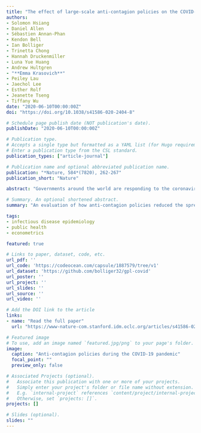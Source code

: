 ```yaml
---
title: "The effect of large-scale anti-contagion policies on the COVID-19 pandemic"
authors:
- Solomon Hsiang
- Daniel Allen
- Sébastien Annan-Phan
- Kendon Bell
- Ian Bolliger
- Trinetta Chong
- Hannah Druckenmiller
- Luna Yue Huang
- Andrew Hultgren
- "**Emma Krasovich**"
- Peiley Lau
- Jaechol Lee
- Esther Rolf
- Jeanette Tseng
- Tiffany Wu
date: "2020-06-10T00:00:00Z"
doi: "https://doi.org/10.1038/s41586-020-2404-8"

# Schedule page publish date (NOT publication's date).
publishDate: "2020-06-10T00:00:00Z"

# Publication type.
# Accepts a single type but formatted as a YAML list (for Hugo requirements).
# Enter a publication type from the CSL standard.
publication_types: ["article-journal"]

# Publication name and optional abbreviated publication name.
publication: "*Nature, 584*(7820), 262-267"
publication_short: "Nature"

abstract: "Governments around the world are responding to the coronavirus disease 2019 (COVID-19) pandemic, caused by severe acute respiratory syndrome coronavirus 2 (SARS-CoV-2), with unprecedented policies designed to slow the growth rate of infections. Many policies, such as closing schools and restricting populations to their homes, impose large and visible costs on society; however, their benefits cannot be directly observed and are currently understood only through process-based simulations. Here we compile data on 1,700 local, regional and national non-pharmaceutical interventions that were deployed in the ongoing pandemic across localities in China, South Korea, Italy, Iran, France and the United States. We then apply reduced-form econometric methods, commonly used to measure the effect of policies on economic growth, to empirically evaluate the effect that these anti-contagion policies have had on the growth rate of infections. In the absence of policy actions, we estimate that early infections of COVID-19 exhibit exponential growth rates of approximately 38% per day. We find that anti-contagion policies have significantly and substantially slowed this growth. Some policies have different effects on different populations, but we obtain consistent evidence that the policy packages that were deployed to reduce the rate of transmission achieved large, beneficial and measurable health outcomes. We estimate that across these 6 countries, interventions prevented or delayed on the order of 61 million confirmed cases, corresponding to averting approximately 495 million total infections. These findings may help to inform decisions regarding whether or when these policies should be deployed, intensified or lifted, and they can support policy-making in the more than 180 other countries in which COVID-19 has been reported."

# Summary. An optional shortened abstract.
summary: "An evaluation of how anti-contagion policies reduced the spread of COVID-19 across multiple countries."

tags:
- infectious disease epidemiology
- public health
- econometrics

featured: true

# Links to paper, dataset, code, etc.
url_pdf: ''
url_code: 'https://codeocean.com/capsule/1887579/tree/v1'
url_dataset: 'https://github.com/bolliger32/gpl-covid'
url_poster: ''
url_project: ''
url_slides: ''
url_source: ''
url_video: ''

# Add the DOI link to the article
links:
- name: "Read the full paper"
  url: "https://www-nature-com.stanford.idm.oclc.org/articles/s41586-020-2404-8"

# Featured image
# To use, add an image named `featured.jpg/png` to your page's folder. 
image:
  caption: "Anti-contagion policies during the COVID-19 pandemic"
  focal_point: ""
  preview_only: false

# Associated Projects (optional).
#   Associate this publication with one or more of your projects.
#   Simply enter your project's folder or file name without extension.
#   E.g. `internal-project` references `content/project/internal-project/index.md`.
#   Otherwise, set `projects: []`.
projects: []

# Slides (optional).
slides: ""
---
```

